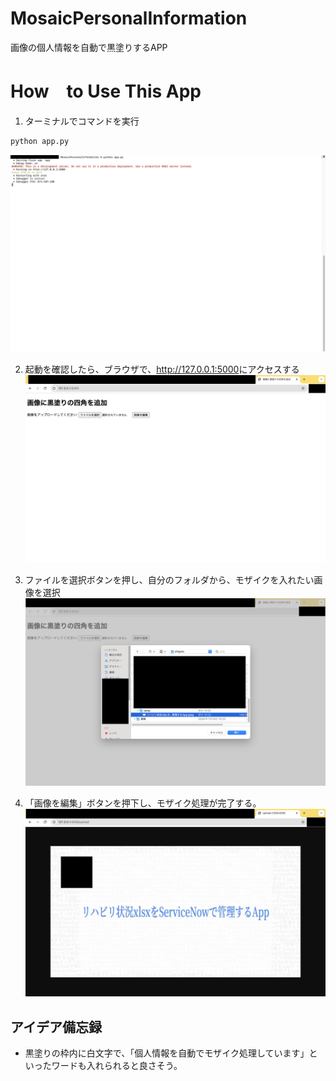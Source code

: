 # MosaicPersonalInformation
 画像の個人情報を自動で黒塗りするAPP

 # How　to Use This App
 1. ターミナルでコマンドを実行
 ```zsh
python app.py
 ```
 ![alt text](image.png)

 2. 起動を確認したら、ブラウザで、<http://127.0.0.1:5000>にアクセスする
 ![alt text](image-1.png)

 3. ファイルを選択ボタンを押し、自分のフォルダから、モザイクを入れたい画像を選択
 ![alt text](image-2.png)

 4. 「画像を編集」ボタンを押下し、モザイク処理が完了する。
 ![alt text](image-3.png)


 ## アイデア備忘録
 - 黒塗りの枠内に白文字で、「個人情報を自動でモザイク処理しています」といったワードも入れられると良さそう。

